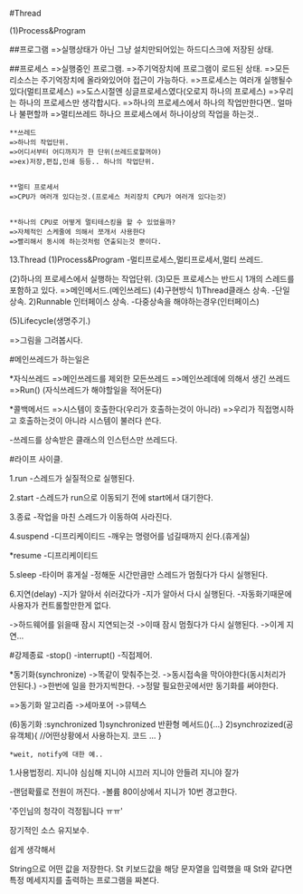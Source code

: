 
#Thread

(1)Process&Program

##프로그램
=>실행상태가 아닌 그냥 설치만되어있는 하드디스크에 저장된 상태.


##프로세스
=>실행중인 프로그램.
=>주기억장치에 프로그램이 로드된 상태.
=>모든 리소스는 주기억장치에 올라와있어야 접근이 가능하다.
=>프로세스는 여러개 실행될수있다(멀티프로세스)
=>도스시절엔 싱글프로세스였다(오로지 하나의 프로세스)
=>우리는 하나의 프로세스만 생각합시다.
=>하나의 프로세스에서 하나의 작업만한다면.. 얼마나 불편할까
=>멀티쓰레드 하나으 프로세스에서 하나이상의 작업을 하는것..

	**쓰레드
	=>하나의 작업단위.
	=>어디서부터 어디까지가 한 단위(쓰레드로할꺼야)
	=>ex)저장,편집,인쇄 등등.. 하나의 작업단위.
	

	**멀티 프로세서
	=>CPU가 여러개 있다는것.(프로세스 처리장치 CPU가 여러개 있다는것)


	**하나의 CPU로 어떻게 멀티테스킹을 할 수 있었을까?
	=>자체적인 스케줄에 의해서 쪼개서 사용한다
	=>빨리해서 동시에 하는것처럼 연출되는것 뿐이다.



13.Thread
(1)Process&Program
	-멀티프로세스,멀티프로세서,멀티 쓰레드.

(2)하나의 프로세스에서 실행하는 작업단위.
(3)모든 프로세스는 반드시 1개의 스레드를 포함하고 있다.
   =>메인메서드.(메인쓰레드)
(4)구현방식
	1)Thread클래스 상속.
	-단일상속.
	2)Runnable 인터페이스 상속.
	-다중상속을 해야하는경우(인터페이스)

(5)Lifecycle(생명주기.)

=>그림을 그려봅시다.



#메인쓰레드가 하는일은 



*자식쓰레드
=>메인쓰레드를 제외한 모든쓰레드
=>메인쓰레데에 의해서 생긴 쓰레드
=>Run()  (자식쓰레드가 해야할일을 적어둔다)



*콜백메서드
=>시스템이 호출한다(우리가 호출하는것이 아니라)
=>우리가 직접명시하고 호출하는것이 아니라 시스템이 불러다 쓴다.


-쓰레드를 상속받은 클래스의 인스턴스만 쓰레드다.



#라이프 사이클.

1.run
-스레드가 실질적으로 실행된다.


2.start
-스레드가 run으로 이동되기 전에 start에서 대기한다.


3.종료
-작업을 마친 스레드가 이동하여 사라진다.



4.suspend -디프리케이티드
-깨우는 명령어를 넘길때까지 쉰다.(휴게실)

*resume	-디프리케이티드


5.sleep
-타이머 휴게실
-정해둔 시간만큼만 스레드가 멈췄다가 다시 실행된다.



6.지연(delay)
-지가 알아서 쉬러갔다가
-지가 알아서 다시 실행된다.
-자동화기때문에 사용자가 컨트롤할만한게 없다.

->하드웨어를 읽을때 잠시 지연되는것
->이때 잠시 멈췄다가 다시 실행된다.
->이게 지연...



#강제종료
-stop()
-interrupt()
-직접제어.




*동기화(synchronize)
->똑같이 맞춰주는것.
->동시접속을 막아야한다(동시처리가 안된다.)
->한번에 일을 한가지씩한다.
->정말 필요한곳에서만 동기화를 써야한다.

=>동기화 알고리즘
 ->세마포어
 ->뮤텍스


(6)동기화 :synchronized
	1)synchronized 반환형 메서드(){...}
	2)synchrozized(공유객체){		//어떤상황에서 사용하는지.
		코드
		...
	}

	*weit, notify에 대한 예..






1.사용법정리.
지니야 심심해
지니야 시끄러
지니야 안들려
지니야 잘가

-랜덤확률로 전원이 꺼진다.
-볼륨 80이상에서 지니가 10번 경고한다.

'주인님의 청각이 걱정됩니다 ㅠㅠ'

장기적인 소스 유지보수.



쉽게 생각해서

String으로 어떤 값을 저장한다. St
키보드값을 해당 문자열을 입력했을 때  St와 같다면 특정 메세지지를 출력하는 프로그램을 짜본다.


